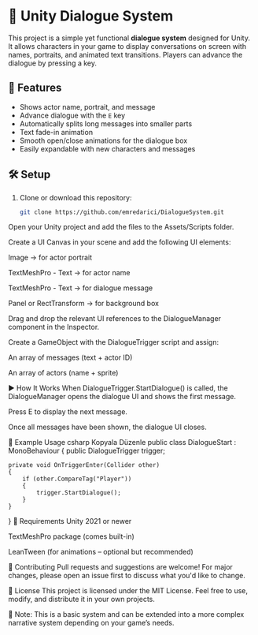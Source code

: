 # 💬 Unity Dialogue System

This project is a simple yet functional **dialogue system** designed for Unity. It allows characters in your game to display conversations on screen with names, portraits, and animated text transitions. Players can advance the dialogue by pressing a key.

## 🎯 Features

- Shows actor name, portrait, and message
- Advance dialogue with the `E` key
- Automatically splits long messages into smaller parts
- Text fade-in animation
- Smooth open/close animations for the dialogue box
- Easily expandable with new characters and messages

## 🛠️ Setup

1. Clone or download this repository:
   ```bash
   git clone https://github.com/emredarici/DialogueSystem.git

Open your Unity project and add the files to the Assets/Scripts folder.

Create a UI Canvas in your scene and add the following UI elements:

Image → for actor portrait

TextMeshPro - Text → for actor name

TextMeshPro - Text → for dialogue message

Panel or RectTransform → for background box

Drag and drop the relevant UI references to the DialogueManager component in the Inspector.

Create a GameObject with the DialogueTrigger script and assign:

An array of messages (text + actor ID)

An array of actors (name + sprite)

▶️ How It Works
When DialogueTrigger.StartDialogue() is called, the DialogueManager opens the dialogue UI and shows the first message.

Press E to display the next message.

Once all messages have been shown, the dialogue UI closes.

🧩 Example Usage
csharp
Kopyala
Düzenle
public class DialogueStart : MonoBehaviour
{
    public DialogueTrigger trigger;

    private void OnTriggerEnter(Collider other)
    {
        if (other.CompareTag("Player"))
        {
            trigger.StartDialogue();
        }
    }
}
📌 Requirements
Unity 2021 or newer

TextMeshPro package (comes built-in)

LeanTween (for animations – optional but recommended)

🤝 Contributing
Pull requests and suggestions are welcome! For major changes, please open an issue first to discuss what you'd like to change.

📜 License
This project is licensed under the MIT License. Feel free to use, modify, and distribute it in your own projects.

🧠 Note: This is a basic system and can be extended into a more complex narrative system depending on your game’s needs.
